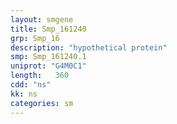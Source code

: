 ```yaml
---
layout: smgene
title: Smp_161240
grp: Smp_16
description: "hypothetical protein"
smp: Smp_161240.1
uniprot: "G4M0C1"
length:   360
cdd: "ns"
kk: ns
categories: sm
---
```

